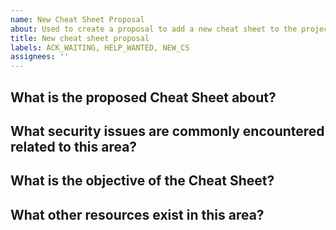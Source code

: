 ```yaml
---
name: New Cheat Sheet Proposal
about: Used to create a proposal to add a new cheat sheet to the project.
title: New cheat sheet proposal
labels: ACK_WAITING, HELP_WANTED, NEW_CS
assignees: ''
---
```


<!--- Please complete the sections below -->

## What is the proposed Cheat Sheet about?
<!--- A short summary of what the Cheat Sheet will be about -->


## What security issues are commonly encountered related to this area?
<!--- Common issues or vulnerabilities that would be addressed -->



## What is the objective of the Cheat Sheet?
<!--- What the Cheat Sheet will provide to the reader and wider community -->



## What other resources exist in this area?
<!--- Are there any other OWASP projects that cover this area? -->
<!--- Would this content be better suited to the testing guide projects? -->
<!--- What other third party guidelines or resources currently exist? -->



<!-- Thank you again for your contribution -->
